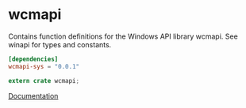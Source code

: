 # wcmapi #
Contains function definitions for the Windows API library wcmapi. See winapi for types and constants.

```toml
[dependencies]
wcmapi-sys = "0.0.1"
```

```rust
extern crate wcmapi;
```

[Documentation](https://retep998.github.io/doc/wcmapi/)
